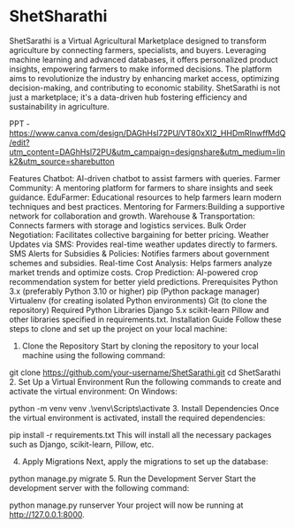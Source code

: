 # ShetSharathi
ShetSarathi is a Virtual Agricultural Marketplace designed to transform agriculture by connecting farmers, specialists, and buyers. Leveraging machine learning and advanced databases, it offers personalized product insights, empowering farmers to make informed decisions. The platform aims to revolutionize the industry by enhancing market access, optimizing decision-making, and contributing to economic stability. ShetSarathi is not just a marketplace; it's a data-driven hub fostering efficiency and sustainability in agriculture.

PPT - https://www.canva.com/design/DAGhHsl72PU/VT80xXI2_HHDmRInwffMdQ/edit?utm_content=DAGhHsl72PU&utm_campaign=designshare&utm_medium=link2&utm_source=sharebutton

Features
Chatbot: AI-driven chatbot to assist farmers with queries.
Farmer Community: A mentoring platform for farmers to share insights and seek guidance.
EduFarmer: Educational resources to help farmers learn modern techniques and best practices.
Mentoring for Farmers:Building a supportive network for collaboration and growth.
Warehouse & Transportation: Connects farmers with storage and logistics services.
Bulk Order Negotiation: Facilitates collective bargaining for better pricing.
Weather Updates via SMS: Provides real-time weather updates directly to farmers.
SMS Alerts for Subsidies & Policies: Notifies farmers about government schemes and subsidies.
Real-time Cost Analysis: Helps farmers analyze market trends and optimize costs.
Crop Prediction: AI-powered crop recommendation system for better yield predictions.
Prerequisites
Python 3.x (preferably Python 3.10 or higher)
pip (Python package manager)
Virtualenv (for creating isolated Python environments)
Git (to clone the repository)
Required Python Libraries
Django 5.x
scikit-learn
Pillow
and other libraries specified in requirements.txt.
Installation Guide
Follow these steps to clone and set up the project on your local machine:

1. Clone the Repository
Start by cloning the repository to your local machine using the following command:

git clone https://github.com/your-username/ShetSarathi.git
cd ShetSarathi
2. Set Up a Virtual Environment
Run the following commands to create and activate the virtual environment: On Windows:

python -m venv venv
.\venv\Scripts\activate
3. Install Dependencies
Once the virtual environment is activated, install the required dependencies:

pip install -r requirements.txt
This will install all the necessary packages such as Django, scikit-learn, Pillow, etc.

4. Apply Migrations
Next, apply the migrations to set up the database:

python manage.py migrate
5. Run the Development Server
Start the development server with the following command:

python manage.py runserver
Your project will now be running at http://127.0.0.1:8000.
